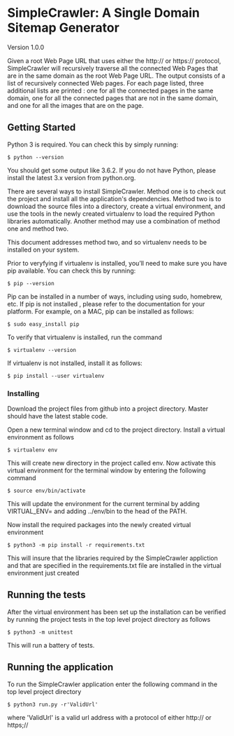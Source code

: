 

# SimpleCrawler: A Single Domain Sitemap Generator

Version 1.0.0

Given a root Web Page URL that uses either the http:// or https:// protocol, SimpleCrawler will recursively traverse
all the connected Web Pages that are in the same domain as the root Web Page URL.
The output consists of a list of recursively connected Web pages. For each page listed, three additional lists
are printed : one for all the connected pages in the same domain, one for all the connected pages that are
not in the same domain, and one for all the images that are on the page.

## Getting Started

Python 3 is required. You can check this by simply running:

```
$ python --version
```

You should get some output like 3.6.2.
If you do not have Python, please install the latest 3.x version
from python.org.

There are several ways to install SimpleCrawler. Method one is to check out the project and install
all the application's dependencies. Method two is to download the source files into a directory,
create a virtual environment, and use the tools in the newly created  virtualenv
to load the required Python libraries automatically. Another method may use a combination of method one and method two.

This document addresses method two, and so virtualenv needs to be installed on your system.

Prior to veryfying if virtualenv is installed, you’ll need to make sure you have pip available.
You can check this by running:

```
$ pip --version
```

Pip can be installed in a number of ways, including using sudo, homebrew, etc.
If pip is not installed , please refer to the documentation for your platform.
For example, on a MAC, pip can be installed as follows:

```
$ sudo easy_install pip
```

To verify that virtualenv is installed, run the command

```
$ virtualenv --version
```

If virtualenv is not installed, install it as follows:

```
$ pip install --user virtualenv
```


### Installing

Download the project files from github into a project directory.
Master should have the latest stable code. 

Open a new terminal window and cd to the project directory.
Install a virtual environment as follows

```
$ virtualenv env
```

This will create new directory in the project called env.
Now activate this virtual environment for the terminal window by entering the following command

```
$ source env/bin/activate
```

This will update the environment for the current terminal by adding VIRTUAL_ENV= and adding ../env/bin
to the head of the PATH.

Now install the required packages into the newly created virtual environment

```
$ python3 -m pip install -r requirements.txt
```

This will insure that the libraries required by the SimpleCrawler appliction and that are specified
in the requirements.txt file are installed in the virtual environment just created


## Running the tests

After the virtual environment has been set up the installation can be verified by running
the project tests in the top level project directory as follows

```
$ python3 -m unittest
```

This will run a battery of tests.


## Running the application

To run the SimpleCrawler application enter the following command in the top level project directory

```
$ python3 run.py -r'ValidUrl'
```

where 'ValidUrl' is a valid url address with a protocol of either http:// or https;//